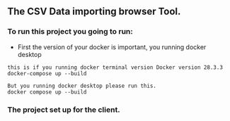 ## The CSV Data importing browser Tool.

### To run this project you going to run:

- First the version of your docker is important, you running docker desktop

```
this is if you running docker terminal version Docker version 28.3.3
docker-compose up --build

But you running docker desktop please run this.
docker compose up --build
```

### The project set up for the client.
